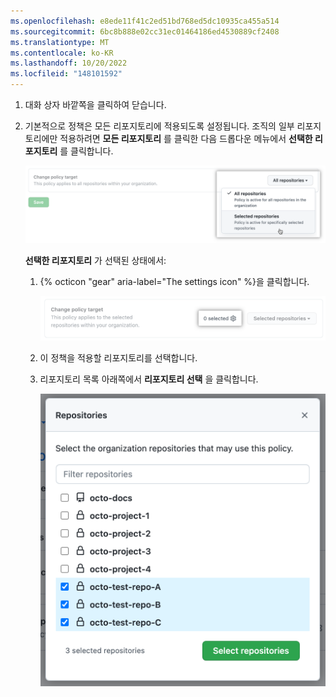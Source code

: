 ```yaml
---
ms.openlocfilehash: e8ede11f41c2ed51bd768ed5dc10935ca455a514
ms.sourcegitcommit: 6bc8b888e02cc31ec01464186ed4530889cf2408
ms.translationtype: MT
ms.contentlocale: ko-KR
ms.lasthandoff: 10/20/2022
ms.locfileid: "148101592"
---
```

1. 대화 상자 바깥쪽을 클릭하여 닫습니다.
1. 기본적으로 정책은 모든 리포지토리에 적용되도록 설정됩니다. 조직의 일부 리포지토리에만 적용하려면 **모든 리포지토리** 를 클릭한 다음 드롭다운 메뉴에서 **선택한 리포지토리** 를 클릭합니다.

   !['선택한 리포지토리'를 선택하는 스크린샷](/assets/images/help/codespaces/selected-repositories.png)

   **선택한 리포지토리** 가 선택된 상태에서:
   1. {% octicon "gear" aria-label="The settings icon" %}을 클릭합니다.

      ![설정을 편집하기 위한 기어 아이콘의 스크린샷](/assets/images/help/codespaces/policy-edit.png)

   2. 이 정책을 적용할 리포지토리를 선택합니다.
   3. 리포지토리 목록 아래쪽에서 **리포지토리 선택** 을 클릭합니다.

      ![이 정책에 대해 선택한 리포지토리의 스크린샷](/assets/images/help/codespaces/policy-select-repos.png)
